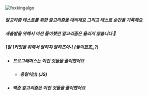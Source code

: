 ![fxxkingalgo](https://user-images.githubusercontent.com/19422885/201504816-e215b557-ae05-48e6-be6e-f2b93569c226.png)

##### 알고리즘 테스트를 위한 알고리즘을 대비해요 그리고 테스트 순간을 기록해요
##### 새출발을 위해서 이전 풀이했던 알고리즘은 올리지 않습니다 🤔
##### 1일 1커밋을 위해서 달리쟈 달리즈아-! (쌓이겠죠,,?)


- ##### 프로그래머스는 이런 것들을 풀이했어요
  - ##### 옹알이(1) (JS)

- ##### 백준 알고리즘은 이런 것들을 풀이했어요
